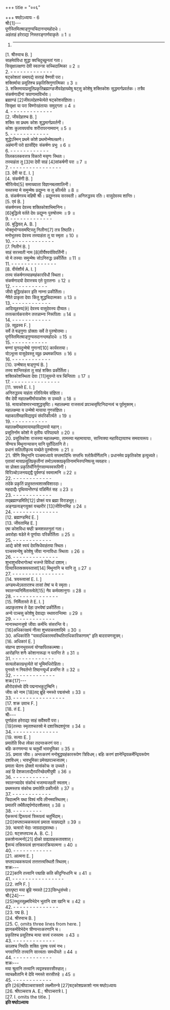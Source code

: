 +++
title = "००६"

+++
षष्ठोऽध्यायः - 6  
श्रीः[1]---  
पूर्णस्तिमितषाड्‌गुण्यचिदानन्दमहोदधेः।  
अहंताहं हरेराद्या निस्तरङ्गार्णवाकृतेः ॥ 1 ॥  
1. - - - - - - - - - - - -  
[1. श्रीरुवाच B. ]  
साहमेवंविधा शुद्धा क्वचिदुच्छूनतां गता।  
सिसृक्षालक्षणा देवी स्वतन्त्रा सच्चिदात्मिका ॥ 2 ॥  
2. - - - - - - - - - - - - -  
षट्‌कोशतां समापद्ये सत्ताहं वैष्णवी परा।  
शक्तिर्माया प्रसूतिश्च प्रकृतिस्रिगुणात्मिका ॥ 3 ॥  
3. शक्तिमायाप्रसूतिप्रकृतिब्रह्माण्डजीवदेहाख्येषु षट्‌सु कोशेषु शक्तिकोशः सुद्धमार्गप्रवर्तकः। तत्रैव संकर्षणादीनां त्रयाणामाविर्भावः।  
ब्रह्माण्डं [2]जीवलदेहश्चेत्येते षट्‌कोशसंज्ञिताः।  
सिसृक्षा या परा विष्णोरहंतायाः समुद्गता ॥ 4 ॥  
4. - - - - - - - - - - - - -  
[2. जीवदेहाश्च B. ]  
शक्तिः सा प्रथमः कोशः शुद्धमार्गप्रवर्तनी।  
कोशः कुलायपर्यायः शरीरापरनामवान् ॥ 5 ॥  
5. - - - - - - - - - - - -  
शुद्धेऽस्मिन् प्रथमे कोशे प्रथमोन्मेषलक्षणे।  
अहंमानी परो ह्यासीद्देवः संकर्षणः प्रभुः ॥ 6 ॥  
6. - - - - - - - - - - - -  
तिलकालकवत्तत्र विकारो मसृणः स्थितः।  
तस्याहंता तु [3]या देवी साहं [4]सांकर्षणी परा ॥ 7 ॥  
7. - - - - - - - - - - - - - - - -  
[3. देवी या E. I. ]  
[4. संकर्षणी B. ]  
श्रीरित्येव[5] समाख्याता विज्ञानबलशालिनी।  
यस्तस्या मे समुन्मेषः प्रद्युम्नः स तु कीर्त्यते ॥ 8 ॥  
8. संकर्षणस्य महिषी श्रीः। प्रद्युम्नस्य सरस्वती। अनिरुद्धस्य रतिः। वासुदेवस्य शान्तिः।  
[5. एवं B. ]  
संकर्षणस्य देवस्य शक्तिकोशाभिमानिनः।  
[6]बुद्धित्वे वर्तते देवः प्रद्युम्नः पुरुषोत्तमः ॥ 9 ॥  
9. - - - - - - - - - - - - -  
[6. बुद्धिवत् A. B. ]  
भोक्तृभोग्यसमष्टिस्तु निलीना[7] तत्र तिष्ठति।  
मनोभूतस्य देवस्य तस्याहंता तु या स्मृता ॥ 10 ॥  
10. - - - - - - - - - - - - -  
[7. निलीनं B. ]  
साहं सरस्वती नाम [8]वीर्यैश्वर्यविवर्तिनी।  
यो मे तस्याः समुन्मेषः सोऽनिरुद्धः प्रकीर्तितः ॥ 11 ॥  
11. - - - - - - - - - - - - - -  
[8. वीर्यशौर्य A. I. ]  
तस्य संकर्षणस्याहमहंकारविधौ स्थिता।  
संकर्षणादयो देवास्त्रय एते पुरातनाः ॥ 12 ॥  
12. - - - - - - - - - - -  
जीवो बुद्धिरहंकार इति नाम्ना प्रकीर्तिताः।  
नैवैते प्राकृता देवाः किंतु शुद्धचिदात्मकाः ॥ 13 ॥  
13. - - - - - - - - - - - -  
आदिव्यूहस्य[9] देवस्य वासुदेवस्य दीव्यतः।  
तत्तत्कार्यकरत्वेन तत्तन्नाम्ना निरूपिताः ॥ 14 ॥  
14. - - - - - - - - - - - -  
[9. व्यूढस्य F. ]  
सर्वे ते षड्‌गुणाः प्रोक्ताः सर्वे ते पुरुषोत्तमाः।  
पूर्णस्तिमितषाड्‌गुण्यसदानन्दमहोदधेः ॥ 15 ॥  
15. - - - - - - - - - - -  
षण्णां युगपदुन्मेषो गुणानां[10] कार्यवत्तया।  
योऽभूत्स वासुदेवस्तु व्यूहः प्रथमकल्पितः ॥ 16 ॥  
16. - - - - - - - - - - - -  
[10. उन्मेषात् षाड्‌गुण्यं B. ]  
तस्य शान्तिरहंता तु साहं शक्तिः प्रकीर्तिता।  
शक्तिकोशस्थिता देवाः [11]सूयन्ते यत्र चिन्तिताः ॥ 17 ॥  
17. - - - - - - - - - - - - - - -  
[11. त्रयस्ते E. I. ]  
अनिरुद्धस्य याहंता रतिरित्येव संज्ञिता।  
सैव देवी महालक्ष्मीर्मायाकोशः स उच्यते ॥ 18 ॥  
18. मायाकोशमारभ्याशुद्धसृष्टिः। महालक्ष्म्या राजसत्वं प्रपञ्चसृष्टिनिदानत्वं च पूर्वमुक्तम्।  
महालक्ष्म्या य उन्मेषो मायाया गुणसंज्ञितः।  
महाकालीमहाविद्याद्वयं संपरिकीर्त्यते ॥ 19 ॥  
19. - - - - - - - - - - -  
महालक्ष्मीमहामायामहाविद्यामयो महान्।  
प्रसूतिर्नाम कोशो मे तृतीयः परिपठ्यते ॥ 20 ॥  
20. प्रसूतिकोशः राजस्या महालक्ष्म्याः, तामस्या महामायायाः, सात्त्विक्या महाविद्यायाश्च समवायरूपः।  
त्रीण्यत्र मिथुनान्यासन् यानि पूर्वोदितानि ते।  
प्रधानं सलिलीकृत्य यच्छेते पुरुषोत्तमः ॥ 21 ॥  
21. त्रीणि मिथुनानि पञ्चमाध्याये सप्तमादिभिः सप्तभिः श्लोकैर्वर्णितानि। प्रधानमेव प्रकृतिकोश इत्युच्यते। एतासां मायाप्रसूतिप्रकृतीनां तमोऽव्यक्तप्रकृतिनामभिरुपनिषत्सु व्यवहारः।  
सा प्रोक्ता प्रकृतिर्योनिर्गुणसाम्यस्वरूपिणी।  
विरिञ्चोऽजनयद्यद्वै पूर्वमण्डं स्वमात्मनि ॥ 22 ॥  
22. - - - - - - - - - - - -  
तदेके प्रकृतिं प्राहुस्तत्त्वशास्रविशारदाः।  
महदाद्यैः पृथिव्यन्तैरण्डं यन्निर्मितं सह ॥ 23 ॥  
23. - - - - - - - - - - - -  
तद्ब्रह्माण्डमिति[12] प्रोक्तं यत्र ब्रह्मा विराडभूत्।  
अङ्गप्रत्यङ्गयुक्तं यच्छरीरं [13]जीविनामिह ॥ 24 ॥  
24. - - - - - - - - - - - - - -  
[12. ब्रह्माण्डमिदं E. ]  
[13. जीवतामिह E. ]  
एषा कोशविधा षष्ठी क्रमशस्तनुतां गता।  
अवरोहाः षडेते मे पूर्णायाः परिकीर्तिताः ॥ 25 ॥  
25. - - - - - - - - - - - -  
आद्ये कोशे स्वयं देवस्रिधैवाहंतया स्थितः।  
पञ्चस्वन्येषु कोशेषु जीवा नानाविधाः स्थिताः ॥ 26 ॥  
26. - - - - - - - - - - - - - -  
शुभाशुभविभागोत्थां भजन्ते विविधां दशाम्।  
दिव्यास्तिस्रस्रयस्तासां[14] मिथुनानि च यानि तु ॥ 27 ॥  
27. - - - - - - - - - - - - - - - -  
[14. त्रयस्त्वासां E. I. ]  
अण्डमध्येऽवताराश्च तासां तेषां च ये स्मृताः।  
स्वातन्त्र्यनिर्मितास्त्वेते[15] नैव कर्मवशानुगाः ॥ 28 ॥  
28. - - - - - - - - - - - - - -  
[15. निर्मितास्ते ते E. I. ]  
अप्राकृताश्च ते देहा उभयेषां प्रकीर्तिताः।  
अन्ये पञ्चसु कोशेषु देवाद्याः स्थावरान्तिमाः ॥ 29 ॥  
29. - - - - - - - - - - - - -  
नानास्थानजुषो जीवाः कर्मभिः संसरन्ति ये।  
[16]अधिकारक्षयं नीत्वा शुभपाकवशादिमे ॥ 30 ॥  
30. अधिकारेति "यावदधिकारमवस्थितिराधिकारिकाणाम्" इति बादरायणसूत्रम्।  
[16. अधिकारं E. ]  
संप्राप्य ज्ञानभूयस्त्वं योगक्षपितकल्मषाः।  
आरोहन्ति शनैः कोशानारूढा न पतन्ति ते ॥ 31 ॥  
31. - - - - - - - - - - - - -  
सत्यलोकात्प्रभृत्येते यां भूमिमधिरोहिताः।  
पुनस्ते न निवर्तन्ते तिष्ठन्त्यूर्ध्वं व्रजन्ति ते ॥ 32 ॥  
32. - - - - - - - - - - - - -  
शक्रः[17]---  
क्षीरोदसंभवे देवि पद्मनाभकुटुम्बिनि।  
जीवः को नाम [18]तद्‌ ब्रूहि नमस्ते पद्मसंभवे ॥ 33 ॥  
33. - - - - - - - - - - - - - - - -  
[17. शक्र उवाच F. ]  
[18. तं E. ]  
श्रीः---  
पूर्णाहंता हरेराद्या साहं सर्वेश्वरी परा।  
[19]तस्याः स्मृताश्चतस्रो मे दशास्रिदशपुंगव ॥ 34 ॥  
34. - - - - - - - - - - - - - -  
[19. सत्याः E. ]  
प्रमातेति विधा त्वेका तदन्तःकरणं परा।  
बहिः करणमन्या च चतुर्थी भावभूमिका ॥ 35 ॥  
35. प्रमाता जीवः। अन्तःकरणं मनोबुद्ध्यहंकाररूपेण त्रिविधम्। बहिः करणं ज्ञानेन्द्रियकर्मेन्द्रियरूपेण दशविधम्। भावभूमिका प्रमेयप्रपञ्चजातम्।  
प्रमाता चेतनः प्रोक्तो मत्संकोचः स उच्यते।  
अहं हि देशकालाद्यैरपरिच्छेदमीयुषी ॥ 36 ॥  
36. - - - - - - - - - - -  
स्वातन्त्र्यादेव संकोचं भजाम्यजहती स्वताम्।  
प्रथमस्तत्र संकोचः प्रमातेति प्रकीर्त्यते ॥ 37 ॥  
37. - - - - - - - - - - - -  
चिदात्मनि यथा विश्वं मयि लीनमवस्थितम्।  
प्रमातरि तथैवैतद्दर्पणोदरशैलवत् ॥ 38 ॥  
38. - - - - - - - - -  
ऐकरूप्यं द्विरूपत्वं त्रिरूपत्वं चतुर्भिदाम्।  
[20]सप्तपञ्चकरूपत्वं प्रमाता यत्प्रपद्यते ॥ 39 ॥  
39. चत्वारो भेदाः जाग्रदाद्यवस्थाः।  
[20. षट्‌सप्तपञ्च A. B. C. ]  
प्रकाशेनात्मनो[21] ह्येको ग्राह्यग्राहकतावशात्।  
द्वैरूप्यं तत्त्रिरूपत्वं ज्ञानाकारक्रियात्मना ॥ 40 ॥  
40. - - - - - - - - - - - -  
[21. आत्मना E. ]  
सप्तपञ्चकरूपत्वं तत्तत्तत्त्वस्थितौ स्थितम्।  
शक्रः---  
[22]कानि तत्त्वानि पद्माक्षि कति कीदृग्विधानि च ॥ 41 ॥  
41. - - - - - - - - - - - - - - - -  
[22. तानि F. ]  
एतत्पृष्टा मया ब्रूहि नमस्ते [23]सिन्धुसंभवे।  
श्रीः[24]---  
[25]स्थूलसूक्ष्मविभेदेन भूतानि दश खानि च ॥ 42 ॥  
42. - - - - - - - - - - - - - -  
[23. पद्म B. ]  
[24. श्रीरुवाच B. ]  
[25. C. omits three lines from here. ]  
ज्ञानकर्मविभेदेन त्रीण्यन्तःकरणानि च।  
प्रकृतिश्च प्रसूतिश्च माया सत्त्वं रजस्तमः ॥ 43 ॥  
43. - - - - - - - - - - - - -  
कालश्च नियतिः शक्तिः पुरुषः परमं नभः।  
भगवानिति तत्त्वानि सात्त्वताः समधीयते ॥ 44 ॥  
44. - - - - - - - - - - - -  
शक्रः---  
मया श्रुतानि तत्त्वानि त्वद्वक्त्रसरसीरुहात्।  
व्याचक्ष्वैतानि मे देवि नमस्ते सरसीरुहे ॥ 45 ॥  
45. - - - - - - - - - - - -  
इति [26]श्रीपाञ्चरात्रसारे लक्ष्मीतन्त्रे [27]षट्‌कोशप्रकाशो नाम षष्ठोऽध्यायः  
[26. श्रीपञ्चरात्र A. E.; श्रीपञ्चरात्रे I. ]  
[27. I. omits the title. ]  
********इति षष्ठोऽध्यायः********